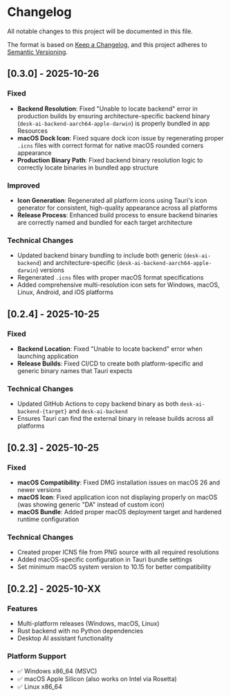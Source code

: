 # Changelog

All notable changes to this project will be documented in this file.

The format is based on [Keep a Changelog](https://keepachangelog.com/en/1.0.0/),
and this project adheres to [Semantic Versioning](https://semver.org/spec/v2.0.0.html).

## [0.3.0] - 2025-10-26

### Fixed
- **Backend Resolution**: Fixed "Unable to locate backend" error in production builds by ensuring architecture-specific backend binary (`desk-ai-backend-aarch64-apple-darwin`) is properly bundled in app Resources
- **macOS Dock Icon**: Fixed square dock icon issue by regenerating proper `.icns` files with correct format for native macOS rounded corners appearance
- **Production Binary Path**: Fixed backend binary resolution logic to correctly locate binaries in bundled app structure

### Improved
- **Icon Generation**: Regenerated all platform icons using Tauri's icon generator for consistent, high-quality appearance across all platforms
- **Release Process**: Enhanced build process to ensure backend binaries are correctly named and bundled for each target architecture

### Technical Changes
- Updated backend binary bundling to include both generic (`desk-ai-backend`) and architecture-specific (`desk-ai-backend-aarch64-apple-darwin`) versions
- Regenerated `.icns` files with proper macOS format specifications
- Added comprehensive multi-resolution icon sets for Windows, macOS, Linux, Android, and iOS platforms

## [0.2.4] - 2025-10-25

### Fixed
- **Backend Location**: Fixed "Unable to locate backend" error when launching application
- **Release Builds**: Fixed CI/CD to create both platform-specific and generic binary names that Tauri expects

### Technical Changes
- Updated GitHub Actions to copy backend binary as both `desk-ai-backend-{target}` and `desk-ai-backend`
- Ensures Tauri can find the external binary in release builds across all platforms

## [0.2.3] - 2025-10-25

### Fixed
- **macOS Compatibility**: Fixed DMG installation issues on macOS 26 and newer versions
- **macOS Icon**: Fixed application icon not displaying properly on macOS (was showing generic "DA" instead of custom icon)
- **macOS Bundle**: Added proper macOS deployment target and hardened runtime configuration

### Technical Changes
- Created proper ICNS file from PNG source with all required resolutions
- Added macOS-specific configuration in Tauri bundle settings
- Set minimum macOS system version to 10.15 for better compatibility

## [0.2.2] - 2025-10-XX

### Features
- Multi-platform releases (Windows, macOS, Linux)
- Rust backend with no Python dependencies
- Desktop AI assistant functionality

### Platform Support
- ✅ Windows x86_64 (MSVC)
- ✅ macOS Apple Silicon (also works on Intel via Rosetta)
- ✅ Linux x86_64